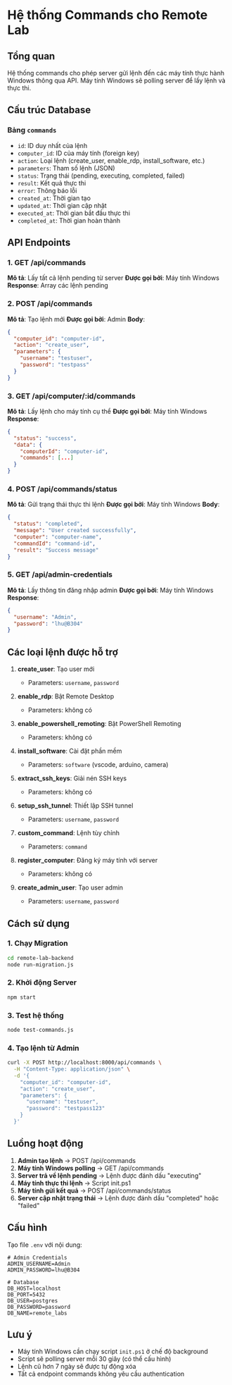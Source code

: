 # Hệ thống Commands cho Remote Lab

## Tổng quan

Hệ thống commands cho phép server gửi lệnh đến các máy tính thực hành Windows thông qua API. Máy tính Windows sẽ polling server để lấy lệnh và thực thi.

## Cấu trúc Database

### Bảng `commands`
- `id`: ID duy nhất của lệnh
- `computer_id`: ID của máy tính (foreign key)
- `action`: Loại lệnh (create_user, enable_rdp, install_software, etc.)
- `parameters`: Tham số lệnh (JSON)
- `status`: Trạng thái (pending, executing, completed, failed)
- `result`: Kết quả thực thi
- `error`: Thông báo lỗi
- `created_at`: Thời gian tạo
- `updated_at`: Thời gian cập nhật
- `executed_at`: Thời gian bắt đầu thực thi
- `completed_at`: Thời gian hoàn thành

## API Endpoints

### 1. GET /api/commands
**Mô tả**: Lấy tất cả lệnh pending từ server
**Được gọi bởi**: Máy tính Windows
**Response**: Array các lệnh pending

### 2. POST /api/commands
**Mô tả**: Tạo lệnh mới
**Được gọi bởi**: Admin
**Body**:
```json
{
  "computer_id": "computer-id",
  "action": "create_user",
  "parameters": {
    "username": "testuser",
    "password": "testpass"
  }
}
```

### 3. GET /api/computer/:id/commands
**Mô tả**: Lấy lệnh cho máy tính cụ thể
**Được gọi bởi**: Máy tính Windows
**Response**:
```json
{
  "status": "success",
  "data": {
    "computerId": "computer-id",
    "commands": [...]
  }
}
```

### 4. POST /api/commands/status
**Mô tả**: Gửi trạng thái thực thi lệnh
**Được gọi bởi**: Máy tính Windows
**Body**:
```json
{
  "status": "completed",
  "message": "User created successfully",
  "computer": "computer-name",
  "commandId": "command-id",
  "result": "Success message"
}
```

### 5. GET /api/admin-credentials
**Mô tả**: Lấy thông tin đăng nhập admin
**Được gọi bởi**: Máy tính Windows
**Response**:
```json
{
  "username": "Admin",
  "password": "lhu@B304"
}
```

## Các loại lệnh được hỗ trợ

1. **create_user**: Tạo user mới
   - Parameters: `username`, `password`

2. **enable_rdp**: Bật Remote Desktop
   - Parameters: không có

3. **enable_powershell_remoting**: Bật PowerShell Remoting
   - Parameters: không có

4. **install_software**: Cài đặt phần mềm
   - Parameters: `software` (vscode, arduino, camera)

5. **extract_ssh_keys**: Giải nén SSH keys
   - Parameters: không có

6. **setup_ssh_tunnel**: Thiết lập SSH tunnel
   - Parameters: `username`, `password`

7. **custom_command**: Lệnh tùy chỉnh
   - Parameters: `command`

8. **register_computer**: Đăng ký máy tính với server
   - Parameters: không có

9. **create_admin_user**: Tạo user admin
   - Parameters: `username`, `password`

## Cách sử dụng

### 1. Chạy Migration
```bash
cd remote-lab-backend
node run-migration.js
```

### 2. Khởi động Server
```bash
npm start
```

### 3. Test hệ thống
```bash
node test-commands.js
```

### 4. Tạo lệnh từ Admin
```bash
curl -X POST http://localhost:8000/api/commands \
  -H "Content-Type: application/json" \
  -d '{
    "computer_id": "computer-id",
    "action": "create_user",
    "parameters": {
      "username": "testuser",
      "password": "testpass123"
    }
  }'
```

## Luồng hoạt động

1. **Admin tạo lệnh** → POST /api/commands
2. **Máy tính Windows polling** → GET /api/commands
3. **Server trả về lệnh pending** → Lệnh được đánh dấu "executing"
4. **Máy tính thực thi lệnh** → Script init.ps1
5. **Máy tính gửi kết quả** → POST /api/commands/status
6. **Server cập nhật trạng thái** → Lệnh được đánh dấu "completed" hoặc "failed"

## Cấu hình

Tạo file `.env` với nội dung:
```
# Admin Credentials
ADMIN_USERNAME=Admin
ADMIN_PASSWORD=lhu@B304

# Database
DB_HOST=localhost
DB_PORT=5432
DB_USER=postgres
DB_PASSWORD=password
DB_NAME=remote_labs
```

## Lưu ý

- Máy tính Windows cần chạy script `init.ps1` ở chế độ background
- Script sẽ polling server mỗi 30 giây (có thể cấu hình)
- Lệnh cũ hơn 7 ngày sẽ được tự động xóa
- Tất cả endpoint commands không yêu cầu authentication
